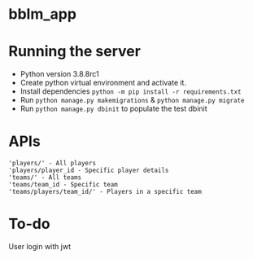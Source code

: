 # bblm_app

# Running the server

- Python version 3.8.8rc1
- Create python virtual environment and activate it.
- Install dependencies `python -m pip install -r requirements.txt`
- Run `python manage.py makemigrations` & `python manage.py migrate`
- Run `python manage.py dbinit` to populate the test dbinit

# APIs
    'players/' - All players
    'players/player_id - Specific player details
    'teams/' - All teams
    'teams/team_id - Specific team
    'teams/players/team_id/' - Players in a specific team

# To-do
User login with jwt

